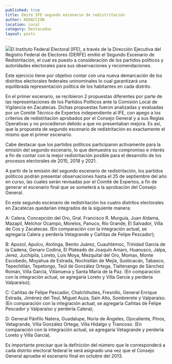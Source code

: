 ```yaml
---
published: true
title: Emite IFE segundo escenario de redistritación
author: REDACCION
location: Local
category: Destacadas
layout: posts
---
```


![](http://i.imgur.com/rIxPTJWm.jpg)El Instituto Federal Electoral (IFE), a través de la Dirección Ejecutiva del Registro Federal de Electores (DERFE) emitió el Segundo Escenario de Redistritación, el cual es puesto a consideración de los partidos políticos y autoridades electorales para sus observaciones y recomendaciones.
 
Este ejercicio tiene por objetivo contar con una nueva demarcación de los distritos electorales federales uninominales lo cual garantizará una equilibrada representación política de los habitantes en cada distrito.
 
En el primer escenario, se recibieron 2 propuestas diferentes por parte de las representaciones de los Partidos Políticos ante la Comisión Local de Vigilancia en Zacatecas. Dichas propuestas fueron analizadas y evaluadas por un Comité Técnico de Expertos independiente al IFE, con apego a los criterios de redistritación aprobados por el Consejo General y a sus Reglas Operativas y no procedieron debido a que no presentaban mejora. Es así, que la propuesta de segundo escenario de redistritación es exactamente el mismo que el primer escenario.
 
Cabe destacar que los partidos políticos participaron activamente para la emisión del segundo escenario, lo que demuestra su compromiso e interés a fin de contar con la mejor redistritación posible para el desarrollo de los procesos electorales de 2015, 2018 y 2021.
 
A partir de la emisión del segundo escenario de redistritación, los partidos políticos podrán presentar observaciones hasta el 25 de septiembre del año en curso, las cuales serán revisadas por el Comité de Expertos, a fin de generar el escenario final que se someterá a la aprobación del Consejo General.
 
En este segundo escenario de redistritación los cuatro distritos electorales en Zacatecas quedarían integrados de la siguiente manera:
 
A: Calera, Concepción del Oro, Gral. Francisco R. Murguía, Juan Aldama, Mazapil, Melchor Ocampo, Morelos, Panuco, Río Grande, El Salvador, Villa de Cos y Zacatecas. (En comparación con la integración actual, se agregaría Calera y perdería Vetagrande y Cañitas de Felipe Pescador);
 
B: Apozol, Apulco, Atolinga, Benito Juárez, Cuauhtémoc, Trinidad García de la Cadena, Genaro Codina, El Plateado de Joaquín Amaro, Huanusco, Jalpa, Jerez, Juchipila, Loreto, Luis Moya, Mezquital del Oro, Momax, Monte Escobedo, Moyahua de Estrada, Nochistlán de Mejía, Susticacán, Tabasco, Tepechitlán, Tepetongo, Teúl de González Ortega, Tlaltenango de Sánchez Román, Villa García, Villanueva y Santa María de la Paz. (En comparación con la integración actual, se agregaría Loreto y Villa García y perdería Valparaíso);
 
C: Cañitas de Felipe Pescador, Chalchihuites, Fresnillo, General Enrique Estrada, Jiménez del Teul, Miguel Auza,  Saín Alto, Sombrerete y Valparaíso. (En comparación con la integración actual, se agregaría Cañitas de Felipe Pescador y Valparaíso y perdería Calera);
 
D: General Pánfilo Natera, Guadalupe, Noria de Ángeles, Ojocaliente, Pinos, Vetagrande, Villa González Ortega, Villa Hidalgo y Trancoso. (En comparación con la integración actual, se agregaría Vetagrande y perdería Loreto y Villa García).
 
Es importante precisar que la definición del número que le corresponderá a cada distrito electoral federal le será asignado una vez que el Consejo General apruebe el escenario final en octubre del 2013.
